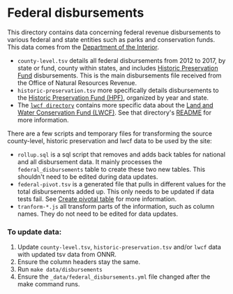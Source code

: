 # Federal disbursements

This directory contains data concerning federal revenue disbursements
to various federal and state entities such as parks and conservation funds.
This data comes from the [Department of the Interior][DOI].

* `county-level.tsv` details all federal disbursements from 2012 to 2017,
  by state or fund, county within states, and includes [Historic
  Preservation Fund][HPF] disbursements. This is the main disbursements file
  received from the Office of Natural Resources Revenue.
* `historic-preservation.tsv` more specifically details disbursements to
  the [Historic Preservation Fund (HPF)][HPF], organized by year and state.
* The [`lwcf directory`](lwcf/) contains more specific data about the
  [Land and Water Conservation Fund (LWCF)][LWCF]. See that directory's
  [README](lwcf/#readme) for more information.

There are a few scripts and temporary files for transforming the source
county-level, historic preservation and lwcf data to be used by the site:

* `rollup.sql` is a sql script that removes and adds back tables for national
   and all disbursement data. It mainly processes the `federal_disbursements`
   table to create these two new tables. This shouldn't need to be edited during
   data updates.
* `federal-pivot.tsv` is a generated file that pulls in different values for
   the total disbursements added up. This only needs to be updated if data
   tests fail. See [Create pivotal table](https://github.com/ONRR/doi-extractives-data/blob/dev/data/Create-pivot-table.md) for more information.
* `tranform-*.js` all transform parts of the information, such as column names.
   They do not need to be edited for data updates.

### To update data:

1. Update `county-level.tsv`, `historic-preservation.tsv` and/or `lwcf` data
   with updated tsv data from ONNR.
2. Ensure the column headers stay the same.
3. Run `make data/disbursements`
4. Ensure the `_data/federal_disbursements.yml` file changed after the make
command runs.

[HPF]: http://ncshpo.org/issues/historic-preservation-fund/
[DOI]: https://www.doi.gov/
[ONRR]: https://www.onrr.gov/
[LWCF]: https://www.nps.gov/subjects/lwcf/index.htm
